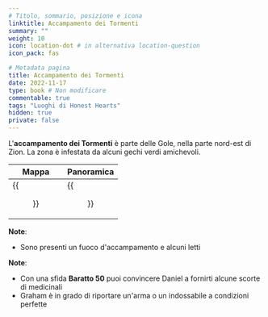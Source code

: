 ```yaml
---
# Titolo, sommario, posizione e icona
linktitle: Accampamento dei Tormenti
summary: ""
weight: 10
icon: location-dot # in alternativa location-question
icon_pack: fas

# Metadata pagina
title: Accampamento dei Tormenti
date: 2022-11-17
type: book # Non modificare
commentable: true
tags: "Luoghi di Honest Hearts"
hidden: true
private: false
---
```


<div class="fnv">

L'**accampamento dei Tormenti** è parte delle Gole, nella parte nord-est di Zion. La zona è infestata da alcuni gechi verdi amichevoli. 

| Mappa | Panoramica |
| ----- | ---------- |
|  {{<figure src="fnv/Sorrows_Camp_loc.webp">}}     |  {{<figure src="fnv/Sorrows_Camp.webp">}}          | 

**Note**:
- Sono presenti un fuoco d'accampamento e alcuni letti

**Note**:
- Con una sfida **Baratto 50** puoi convincere Daniel a fornirti alcune scorte di medicinali
- Graham è in grado di riportare un'arma o un indossabile a condizioni perfette

</div>

